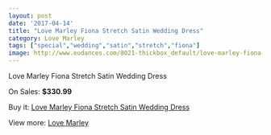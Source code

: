 ```yaml
---
layout: post
date: '2017-04-14'
title: "Love Marley Fiona Stretch Satin Wedding Dress"
category: Love Marley
tags: ["special","wedding","satin","stretch","fiona"]
image: http://www.eudances.com/8021-thickbox_default/love-marley-fiona-stretch-satin-wedding-dress.jpg
---
```

Love Marley Fiona Stretch Satin Wedding Dress

On Sales: **$330.99**
<a href="https://www.eudances.com/en/love-marley/2800-love-marley-fiona-stretch-satin-wedding-dress.html"><amp-img layout="responsive" width="600" height="600" src="//www.eudances.com/8021-thickbox_default/love-marley-fiona-stretch-satin-wedding-dress.jpg" alt="Love Marley Fiona Stretch Satin Wedding Dress 0" /></a>
<a href="https://www.eudances.com/en/love-marley/2800-love-marley-fiona-stretch-satin-wedding-dress.html"><amp-img layout="responsive" width="600" height="600" src="//www.eudances.com/8024-thickbox_default/love-marley-fiona-stretch-satin-wedding-dress.jpg" alt="Love Marley Fiona Stretch Satin Wedding Dress 1" /></a>
<a href="https://www.eudances.com/en/love-marley/2800-love-marley-fiona-stretch-satin-wedding-dress.html"><amp-img layout="responsive" width="600" height="600" src="//www.eudances.com/8023-thickbox_default/love-marley-fiona-stretch-satin-wedding-dress.jpg" alt="Love Marley Fiona Stretch Satin Wedding Dress 2" /></a>
<a href="https://www.eudances.com/en/love-marley/2800-love-marley-fiona-stretch-satin-wedding-dress.html"><amp-img layout="responsive" width="600" height="600" src="//www.eudances.com/8022-thickbox_default/love-marley-fiona-stretch-satin-wedding-dress.jpg" alt="Love Marley Fiona Stretch Satin Wedding Dress 3" /></a>

Buy it: [Love Marley Fiona Stretch Satin Wedding Dress](https://www.eudances.com/en/love-marley/2800-love-marley-fiona-stretch-satin-wedding-dress.html "Love Marley Fiona Stretch Satin Wedding Dress")

View more: [Love Marley](https://www.eudances.com/en/44-love-marley "Love Marley")